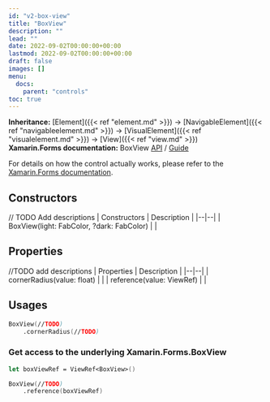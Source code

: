 ```yaml
---
id: "v2-box-view"
title: "BoxView"
description: ""
lead: ""
date: 2022-09-02T00:00:00+00:00
lastmod: 2022-09-02T00:00:00+00:00
draft: false
images: []
menu:
  docs:
    parent: "controls"
toc: true
---
```


**Inheritance:** [Element]({{< ref "element.md" >}}) -> [NavigableElement]({{< ref "navigableelement.md" >}}) -> [VisualElement]({{< ref "visualelement.md" >}}) -> [View]({{< ref "view.md" >}})  
**Xamarin.Forms documentation:** BoxView [API](https://docs.microsoft.com/en-us/dotnet/api/xamarin.forms.boxview) / [Guide](https://docs.microsoft.com/en-us/xamarin/xamarin-forms/user-interface/boxview)

For details on how the control actually works, please refer to the [Xamarin.Forms documentation](https://docs.microsoft.com/en-us/xamarin/xamarin-forms/user-interface/boxview).

## Constructors
// TODO Add descriptions
| Constructors | Description |
|--|--|
| BoxView(light: FabColor, ?dark: FabColor) |  |

## Properties
//TODO add descriptions
| Properties | Description |
|--|--|
| cornerRadius(value: float) |  |
| reference(value: ViewRef<BoxView>) |  |


## Usages

```fs
BoxView(//TODO)
    .cornerRadius(//TODO)

```

### Get access to the underlying Xamarin.Forms.BoxView

```fs
let boxViewRef = ViewRef<BoxView>()

BoxView(//TODO)
    .reference(boxViewRef)
```

